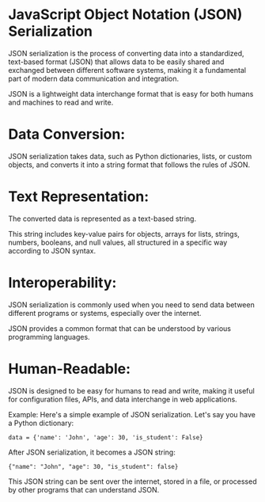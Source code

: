 # JavaScript Object Notation (JSON) Serialization

JSON serialization is the process of converting data into a standardized, text-based format (JSON) that allows data to be easily shared and exchanged between different software systems, making it a fundamental part of modern data communication and integration.

JSON is a lightweight data interchange format that is easy for both humans and machines to read and write.


# Data Conversion: 

JSON serialization takes data, such as Python dictionaries, lists, or custom objects, and converts it into a string format that follows the rules of JSON.

# Text Representation: 

The converted data is represented as a text-based string. 

This string includes key-value pairs for objects, arrays for lists, strings, numbers, booleans, and null values, all structured in a specific way according to JSON syntax.

# Interoperability: 

JSON serialization is commonly used when you need to send data between different programs or systems, especially over the internet.

JSON provides a common format that can be understood by various programming languages.

# Human-Readable: 

JSON is designed to be easy for humans to read and write, making it useful for configuration files, APIs, and data interchange in web applications.

Example: Here's a simple example of JSON serialization. Let's say you have a Python dictionary:

```
data = {'name': 'John', 'age': 30, 'is_student': False}
```

After JSON serialization, it becomes a JSON string:

```
{"name": "John", "age": 30, "is_student": false}
```

This JSON string can be sent over the internet, stored in a file, or processed by other programs that can understand JSON.
